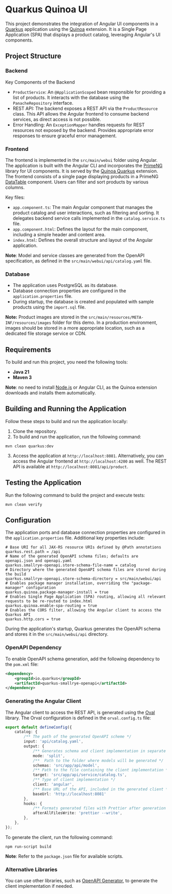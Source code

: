 # Quarkus Quinoa UI

This project demonstrates the integration of Angular UI components in a [Quarkus](https://quarkus.io/) application using the [Quinoa](https://github.com/quarkiverse/quarkus-quinoa) extension. It is a Single Page Application (SPA) that displays a product catalog, leveraging Angular's UI components.

## Project Structure
### Backend
Key Components of the Backend
* `ProductService`: An `@ApplicationScoped` bean responsible for providing a list of products. It interacts with the database using the `PanacheRepository` interface.
* REST API: The backend exposes a REST API via the `ProductResource` class. This API allows the Angular frontend to consume backend services, as direct access is not possible.
* Error Handling: An `ExceptionMapper` handles requests for REST resources not exposed by the backend. Provides appropriate error responses to ensure graceful error management.

### Frontend
The frontend is implemented in the `src/main/webui` folder using Angular. The application is built with the Angular CLI and incorporates the [PrimeNG](https://primeng.org/) library for UI components. It is served by the [Quinoa Quarkus](https://github.com/quarkiverse/quarkus-quinoa) extension.
The frontend consists of a single page displaying products in a PrimeNG [DataTable](https://primeng.org/table) component. Users can filter and sort products by various columns.

Key files:
* `app.component.ts`: The main Angular component that manages the product catalog and user interactions, such as filtering and sorting. It delegates backend service calls implemented in the `catalog.service.ts` file.
* `app.component.html`: Defines the layout for the main component, including a simple header and content area.
* `index.html`: Defines the overall structure and layout of the Angular application.

**Note**: Model and service classes are generated from the OpenAPI specification, as defined in the `src/main/webui/api/catalog.yaml` file.

### Database
* The application uses PostgreSQL as its database.
* Database connection properties are configured in the `application.properties` file.
* During startup, the database is created and populated with sample products using the `import.sql` file.

**Note:** Product images are stored in the `src/main/resources/META-INF/resources/images` folder for this demo. In a production environment, images should be stored in a more appropriate location, such as a dedicated file storage service or CDN.

## Requirements
To build and run this project, you need the following tools:
- **Java 21**
- **Maven 3**

**Note**: no need to install [Node.js](https://nodejs.org/) or Angular CLI, as the Quinoa extension downloads and installs them automatically.

## Building and Running the Application
Follow these steps to build and run the application locally:
1. Clone the repository.
2. To build and run the application, run the following command:
```shell
mvn clean quarkus:dev
```
3. Access the application at `http://localhost:8081`. Alternatively, you can access the Angular frontend at `http://localhost:4200` as well. The REST API is available at `http://localhost:8081/api/product`.

## Testing the Application
Run the following command to build the project and execute tests:
```shell
mvn clean verify
```

## Configuration
The application ports and database connection properties are configured in the `application.properties` file. Additional key properties include:
```properties
# Base URI for all JAX-RS resource URIs defined by @Path annotations
quarkus.rest.path = /api
# Name of the generated OpenAPI schema files; defaults are openapi.json and openapi.yaml
quarkus.smallrye-openapi.store-schema-file-name = catalog
# Directory where the generated OpenAPI schema files are stored during the build
quarkus.smallrye-openapi.store-schema-directory = src/main/webui/api
# Enables package manager installation, overriding the "package-manager" configuration
quarkus.quinoa.package-manager-install = true
# Enables Single Page Application (SPA) routing, allowing all relevant requests to be re-routed to index.html
quarkus.quinoa.enable-spa-routing = true
# Enables the CORS filter, allowing the Angular client to access the Quarkus API
quarkus.http.cors = true
```

During the application's startup, Quarkus generates the OpenAPI schema and stores it in the `src/main/webui/api` directory.
### OpenAPI Dependency
To enable OpenAPI schema generation, add the following dependency to the `pom.xml` file:
```xml
<dependency>
    <groupId>io.quarkus</groupId>
    <artifactId>quarkus-smallrye-openapi</artifactId>
</dependency>
```
### Generating the Angular Client
The Angular client to access the REST API, is generated using the [Oval](https://orval.dev/) library. The Orval configuration is defined in the `orval.config.ts` file:
```typescript
export default defineConfig({
    catalog: {
        /** The path of the generated OpenAPI scheme */
        input: 'api/catalog.yaml',
        output: {
            /** Generates schema and client implementation in separate files */
            mode: 'split',
            /**  Path to the folder where models will be generated */
            schemas: 'src/app/api/model',
            /** Path to the file containing the client implementation */
            target: 'src/app/api/service/catalog.ts',
            /** Type of client implementation */
            client: 'angular',
            /** Base URL of the API, included in the generated client */
            baseUrl: 'http://localhost:8081'
        },
        hooks: {
            /** Formats generated files with Prettier after generation */
            afterAllFilesWrite: 'prettier --write',
        },
    },
});
```
To generate the client, run the following command:
```shell
npm run-script build
```
**Note**: Refer to the `package.json` file for available scripts.
### Alternative Libraries
You can use other libraries, such as [OpenAPI Generator](https://openapi-generator.tech/), to generate the client implementation if needed.


